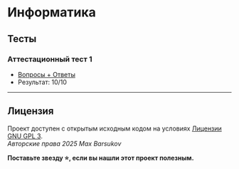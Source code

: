 # Информатика
## Тесты
### Аттестационный тест 1

- [Вопросы + Ответы](./answers.pdf)
- Результат: 10/10

---

## Лицензия <a name="license"></a>

Проект доступен с открытым исходным кодом на условиях [Лицензии GNU GPL 3](https://opensource.org/license/gpl-3-0/). \
*Авторские права 2025 Max Barsukov*

**Поставьте звезду :star:, если вы нашли этот проект полезным.**

